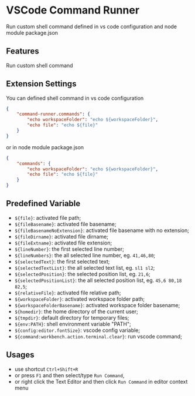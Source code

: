 # VSCode Command Runner

Run custom shell command defined in vs code configuration and node module package.json

## Features

Run custom shell command

## Extension Settings

You can defined shell command in vs code configuration

```json
{
    "command-runner.commands": {
        "echo workspaceFolder": "echo ${workspaceFolder}",
        "echo file": "echo ${file}"
    }
}
```

or in node module package.json

```json
{
    "commands": {
        "echo workspaceFolder": "echo ${workspaceFolder}",
        "echo file": "echo ${file}"
    }
}
```

## Predefined Variable

* `${file}`: activated file path;
* `${fileBasename}`: activated file basename;
* `${fileBasenameNoExtension}`: activated file basename with no extension;
* `${fileDirname}`: activated file dirname;
* `${fileExtname}`: activated file extension;
* `${lineNumber}`: the first selected line number;
* `${lineNumbers}`: the all selected line number, eg. `41,46,80`;
* `${selectedText}`: the first selected text;
* `${selectedTextList}`: the all selected text list, eg. `sl1 sl2`;
* `${selectedPosition}`: the selected position list, eg. `21,6`;
* `${selectedPositionList}`: the all selected position list, eg. `45,6 80,18 82,5`;
* `${relativeFile}`: activated file relative path;
* `${workspaceFolder}`: activated workspace folder path;
* `${workspaceFolderBasename}`: activated workspace folder basename;
* `${homedir}`: the home directory of the current user;
* `${tmpdir}`: default directory for temporary files;
* `${env:PATH}`: shell environment variable "PATH";
* `${config:editor.fontSize}`: vscode config variable;
* `${command:workbench.action.terminal.clear}`: run vscode command;

## Usages

* use shortcut `Ctrl+Shift+R`
* or press `F1` and then select/type `Run Command`,
* or right click the Text Editor and then click `Run Command` in editor context menu
